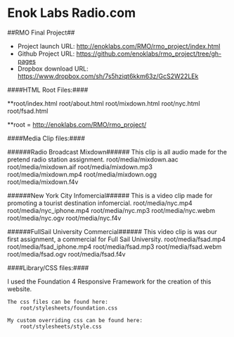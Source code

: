Enok Labs Radio.com
===========

##RMO Final Project##

* Project launch URL: http://enoklabs.com/RMO/rmo_project/index.html
* Github Project URL: https://github.com/enoklabs/rmo_project/tree/gh-pages
* Dropbox download URL: https://www.dropbox.com/sh/7s5hziqt6kkm63z/GcS2W22LEk


####HTML Root Files:####
  
  **root/index.html
	   root/about.html
	   root/mixdown.html
	   root/nyc.html
	   root/fsad.html
	   
**root = http://enoklabs.com/RMO/rmo_project/

####Media Clip files:####
	
######Radio Broadcast Mixdown######
	This clip is all audio made for the pretend radio station assignment.
		root/media/mixdown.aac
		root/media/mixdown.aif
		root/media/mixdown.mp3
		root/media/mixdown.mp4
		root/media/mixdown.ogg
		root/media/mixdown.f4v

######New York City Infomercial######
	This is a video clip made for promoting a tourist destination infomercial.
		root/media/nyc.mp4
		root/media/nyc_iphone.mp4
		root/media/nyc.mp3
		root/media/nyc.webm
		root/media/nyc.ogv
		root/media/nyc.f4v


######FullSail University Commercial######
	This video clip is was our first assignment, a commercial for Full Sail University.
		root/media/fsad.mp4
		root/media/fsad_iphone.mp4
		root/media/fsad.mp3
		root/media/fsad.webm
		root/media/fsad.ogv
		root/media/fsad.f4v


####Library/CSS files:####

I used the Foundation 4 Responsive Framework for the creation of this website.

	The css files can be found here:
		root/stylesheets/foundation.css

	My custom overriding css can be found here:
		root/stylesheets/style.css


